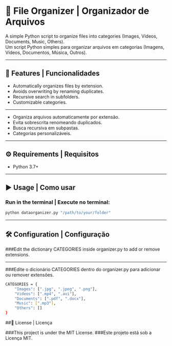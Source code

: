 # 📂 File Organizer | Organizador de Arquivos

A simple Python script to organize files into categories (Images, Videos, Documents, Music, Others).  
Um script Python simples para organizar arquivos em categorias (Imagens, Vídeos, Documentos, Música, Outros).

---

## 🚀 Features | Funcionalidades
- Automatically organizes files by extension.  
- Avoids overwriting by renaming duplicates.  
- Recursive search in subfolders.  
- Customizable categories.  

---
- Organiza arquivos automaticamente por extensão.  
- Evita sobrescrita renomeando duplicados.  
- Busca recursiva em subpastas.  
- Categorias personalizáveis.  

---

## ⚙️ Requirements | Requisitos
- Python 3.7+

---

## ▶️ Usage | Como usar

### Run in the terminal | Execute no terminal:
```bash
python dataorganizer.py "/path/to/your/folder"
```
---

## 🛠️ Configuration | Configuração

###Edit the dictionary CATEGORIES inside organizer.py to add or remove extensions.

---

###Edite o dicionário CATEGORIES dentro do organizer.py para adicionar ou remover extensões.

```bash
CATEGORIES = {
    "Images": [".jpg", ".jpeg", ".png"],
    "Videos": [".mp4", ".avi"],
    "Documents": [".pdf", ".docx"],
    "Music": [".mp3"],
    "Others": []
}
```
##📄 License | Licença

###This project is under the MIT License.
###Este projeto está sob a Licença MIT.
